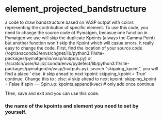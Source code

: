 # element_projected_bandstructure
a code to draw bandstructure based on VASP output with colors representing the contribution of specific element. 
To use this code, you need to change the source code of Pymatgen, becasue one function in Pymatgen we use will skip the duplicate Kpoints (always the Gamma Point) but another function won't skip the Kpoint which will casue errors. It really easy to change the code.
First, find the location of your source code. (/opt/anaconda3/envs/chgnet/lib/python3.11/site-packages/pymatgen/io/vasp/outputs.py) or (/scratch/user/kaijiz/.conda/envs/pydefect/lib/python3.11/site-packages/pymatgen/io/vasp//outputs.py).
search "skipping_kpoint", you will find a place ' else:  # skip ahead to next kpoint: skipping_kpoint = True' continue. Change this to :
else:  # skip ahead to next kpoint:
                        skipping_kpoint = False
                        if spin == Spin.up:
                            kpoints.append(kvec)  # only add once
                        continue

Then, save and exit and you can use this code.


### the name of the kpoints and element you need to set by yourself.
